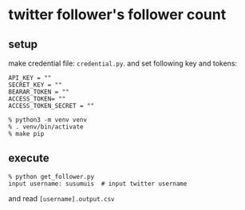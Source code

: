 # twitter follower's follower count

## setup

make credential file: `credential.py`.
and set following key and tokens:

```
API_KEY = ""
SECRET_KEY = ""
BEARAR_TOKEN = ""
ACCESS_TOKEN= ""
ACCESS_TOKEN_SECRET = ""
```

```console
% python3 -m venv venv
% . venv/bin/activate
% make pip
```

## execute

```console
% python get_follower.py
input username: susumuis  # input twitter username
```

and read `[username].output.csv`
